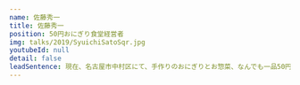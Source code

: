 ```yaml
---
name: 佐藤秀一
title: 佐藤秀一
position: 50円おにぎり食堂経営者
img: talks/2019/SyuichiSatoSqr.jpg
youtubeId: null
detail: false
leadSentence: 現在、名古屋市中村区にて、手作りのおにぎりとお惣菜、なんでも一品50円で提供する「50円おにぎり食堂」を経営中。自身がホームレスであった経験も経て、現実に横たわる様々な問題と向かいあってきた。社会をより良い方向へ変えていくには何が必要なのだろうか。
---
```

